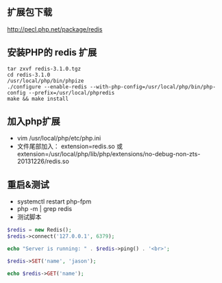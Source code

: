 ## 扩展包下载
http://pecl.php.net/package/redis

## 安装PHP的 redis 扩展
```
tar zxvf redis-3.1.0.tgz
cd redis-3.1.0
/usr/local/php/bin/phpize
./configure --enable-redis --with-php-config=/usr/local/php/bin/php-config --prefix=/usr/local/phpredis
make && make install
```
## 加入php扩展
- vim /usr/local/php/etc/php.ini
- 文件尾部加入： extension=redis.so 或 extension=/usr/local/php/lib/php/extensions/no-debug-non-zts-20131226/redis.so

## 重启&测试
- systemctl restart php-fpm
- php -m | grep redis
- 测试脚本
```php
$redis = new Redis();
$redis->connect('127.0.0.1', 6379);

echo "Server is running: " . $redis->ping() . '<br>';

$redis->SET('name', 'jason');

echo $redis->GET('name');
```
